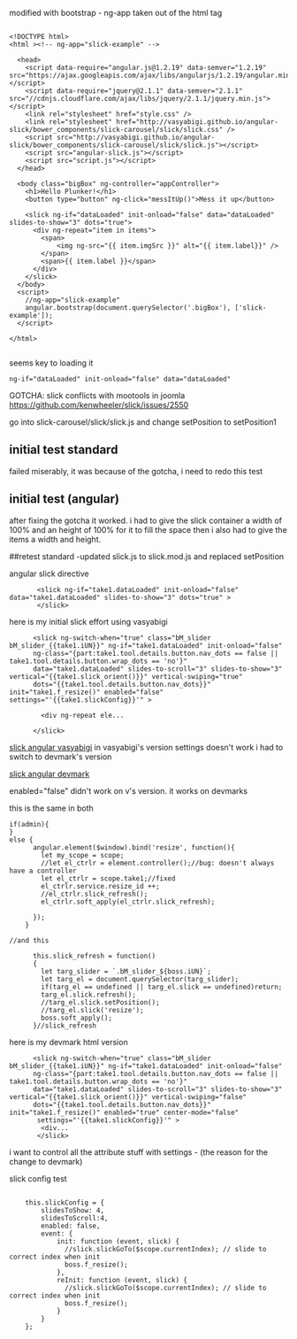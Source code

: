 

modified with bootstrap - ng-app taken out of the html tag

```

<!DOCTYPE html>
<html ><!-- ng-app="slick-example" -->

  <head>
    <script data-require="angular.js@1.2.19" data-semver="1.2.19" src="https://ajax.googleapis.com/ajax/libs/angularjs/1.2.19/angular.min.js"></script>
    <script data-require="jquery@2.1.1" data-semver="2.1.1" src="//cdnjs.cloudflare.com/ajax/libs/jquery/2.1.1/jquery.min.js"></script>
    <link rel="stylesheet" href="style.css" />
    <link rel="stylesheet" href="http://vasyabigi.github.io/angular-slick/bower_components/slick-carousel/slick/slick.css" />
    <script src="http://vasyabigi.github.io/angular-slick/bower_components/slick-carousel/slick/slick.js"></script>
    <script src="angular-slick.js"></script>
    <script src="script.js"></script>
  </head>

  <body class="bigBox" ng-controller="appController">
    <h1>Hello Plunker!</h1>
    <button type="button" ng-click="messItUp()">Mess it up</button>
    
    <slick ng-if="dataLoaded" init-onload="false" data="dataLoaded" slides-to-show="3" dots="true">
      <div ng-repeat="item in items">
        <span>
            <img ng-src="{{ item.imgSrc }}" alt="{{ item.label}}" />
        </span>
        <span>{{ item.label }}</span>
      </div>
    </slick>
  </body>
  <script>
    //ng-app="slick-example"
    angular.bootstrap(document.querySelector('.bigBox'), ['slick-example']);
  </script>

</html>


```

seems key to loading it

```
ng-if="dataLoaded" init-onload="false" data="dataLoaded" 
```

GOTCHA:
slick conflicts with mootools in joomla
 https://github.com/kenwheeler/slick/issues/2550
 
 go into slick-carousel/slick/slick.js and change 
 setPosition to setPosition1
 
 ## initial test standard
 failed miserably, it was because of the gotcha, i need to redo this test
 
 ## initial test (angular)
 after fixing the gotcha it worked. i had to give the slick container a 
 width of 100% and an height of 100% for it to fill the space then i also had to give the items a width and height.
 
 ##retest standard
 -updated slick.js to slick.mod.js and replaced setPosition
 
 angular slick directive
```
       <slick ng-if="take1.dataLoaded" init-onload="false" data="take1.dataLoaded" slides-to-show="3" dots="true" >
	   </slick>
```

here is my initial slick effort using vasyabigi

```
      <slick ng-switch-when="true" class="bM_slider bM_slider_{{take1.iUN}}" ng-if="take1.dataLoaded" init-onload="false"
      ng-class="{part:take1.tool.details.button.nav_dots == false || take1.tool.details.button.wrap_dots == 'no'}"
      data="take1.dataLoaded" slides-to-scroll="3" slides-to-show="3" vertical="{{take1.slick_orient()}}" vertical-swiping="true"
      dots="{{take1.tool.details.button.nav_dots}}" init="take1.f_resize()" enabled="false" settings="'{{take1.slickConfig}}'" >
	  
		<div ng-repeat ele...
	  
	  </slick>
```
[slick angular vasyabigi](https://github.com/vasyabigi/angular-slick)
in vasyabigi's version settings doesn't work i had to switch to devmark's version

[slick angular devmark](https://github.com/devmark/angular-slick-carousel)

enabled="false" didn't work on v's version. it works on devmarks

this is the same in both

```
if(admin){
}
else {
      angular.element($window).bind('resize', function(){
        let my_scope = scope;
        //let el_ctrlr = element.controller();//bug: doesn't always have a controller
        let el_ctrlr = scope.take1;//fixed
        el_ctrlr.service.resize_id ++;
        //el_ctrlr.slick_refresh();
        el_ctrlr.soft_apply(el_ctrlr.slick_refresh);

      });
    }
	
//and this

      this.slick_refresh = function()
      {
        let targ_slider = `.bM_slider_${boss.iUN}`;
        let targ_el = document.querySelector(targ_slider);
        if(targ_el == undefined || targ_el.slick == undefined)return;
        targ_el.slick.refresh();
        //targ_el.slick.setPosition();
        //targ_el.slick('resize');
        boss.soft_apply();
      }//slick_refresh
```

here is my devmark html version

```
      <slick ng-switch-when="true" class="bM_slider bM_slider_{{take1.iUN}}" ng-if="take1.dataLoaded" init-onload="false"
      ng-class="{part:take1.tool.details.button.nav_dots == false || take1.tool.details.button.wrap_dots == 'no'}"
      data="take1.dataLoaded" slides-to-scroll="3" slides-to-show="3" vertical="{{take1.slick_orient()}}" vertical-swiping="false"
      dots="{{take1.tool.details.button.nav_dots}}" init="take1.f_resize()" enabled="true" center-mode="false"
       settings="'{{take1.slickConfig}}'" >
		<div...
	   </slick>

```

i want to control all the attribute stuff with settings - (the reason for the change to devmark)

slick config test

```

	this.slickConfig = {
		slidesToShow: 4,
		slidesToScroll:4,
		enabled: false,
		event: {
			init: function (event, slick) {
			  //slick.slickGoTo($scope.currentIndex); // slide to correct index when init
			  boss.f_resize();
			},
			reInit: function (event, slick) {
			  //slick.slickGoTo($scope.currentIndex); // slide to correct index when init
			  boss.f_resize();
			}
		}
	};

```

